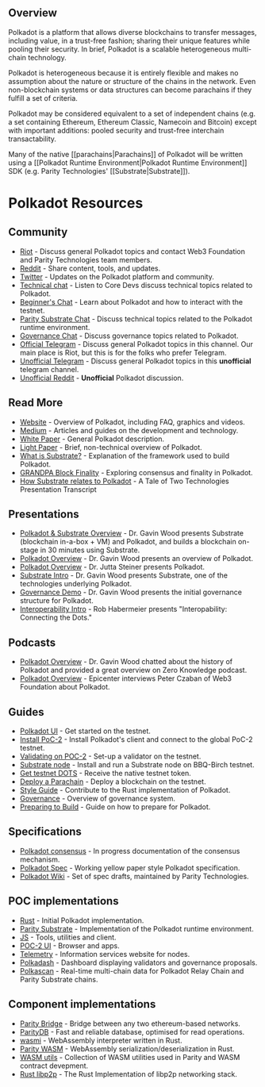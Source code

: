 ## Overview
Polkadot is a platform that allows diverse blockchains to transfer messages, including value, in a trust-free fashion; sharing their unique features while pooling their security. In brief, Polkadot is a scalable heterogeneous multi-chain technology.

Polkadot is heterogeneous because it is entirely flexible and makes no assumption about the nature or structure of the chains in the network. Even non-blockchain systems or data structures can become parachains if they fulfill a set of criteria.

Polkadot may be considered equivalent to a set of independent chains (e.g. a set containing Ethereum, Ethereum Classic, Namecoin and Bitcoin) except with important additions: pooled security and trust-free interchain transactability.

Many of the native [[parachains|Parachains]] of Polkadot will be written using a [[Polkadot Runtime Environment|Polkadot Runtime Environment]] SDK (e.g. Parity Technologies' [[Substrate|Substrate]]).

# Polkadot Resources

## Community
- [Riot](https://riot.im/app/#/room/#polkadot-watercooler:matrix.org) - Discuss general Polkadot topics and contact Web3 Foundation and Parity Technologies team members. 
- [Reddit](https://www.reddit.com/r/dot/) - Share content, tools, and updates. 
- [Twitter](https://twitter.com/polkadotnetwork) - Updates on the Polkadot platform and community. 
- [Technical chat](https://riot.im/app/#/room/#polkadot-technical:matrix.org) - Listen to Core Devs discuss technical topics related to Polkadot.
- [Beginner's Chat](https://riot.im/app/#/room/#polkadotbeginners:matrix.org) - Learn about Polkadot and how to interact with the testnet.
- [Parity Substrate Chat](https://riot.im/app/#/room/#substrate-technical:matrix.org) - Discuss technical topics related to the Polkadot runtime environment. 
- [Governance Chat](https://riot.im/app/#/room/#polkadot-governance:matrix.parity.io) - Discuss governance topics related to Polkadot.
- [Official Telegram](https://t.me/PolkadotOfficial) - Discuss general Polkadot topics in this channel. Our main place is Riot, but this is for the folks who prefer Telegram.
- [Unofficial Telegram](https://t.me/polkadot_trollbox) - Discuss general Polkadot topics in this **unofficial** telegram channel.
- [Unofficial Reddit](https://www.reddit.com/r/polkadot_market) - **Unofficial** Polkadot discussion.

## Read More
- [Website](https://polkadot.network/) - Overview of Polkadot, including FAQ, graphics and videos.
- [Medium](https://medium.com/polkadot-network) - Articles and guides on the development and technology.
- [White Paper](https://github.com/w3f/polkadot-white-paper/raw/master/PolkaDotPaper.pdf) - General Polkadot description.
- [Light Paper](https://polkadot.network/Polkadot-lightpaper.pdf) - Brief, non-technical overview of Polkadot.
- [What is Substrate?](https://medium.com/paritytech/what-is-substrate-29af4231d7e0) - Explanation of the framework used to build Polkadot.
 - [GRANDPA Block Finality](https://medium.com/polkadot-network/grandpa-block-finality-in-polkadot-an-introduction-part-1-d08a24a021b5) - Exploring consensus and finality in Polkadot.
- [How Substrate relates to Polkadot](https://medium.com/polkadot-network/a-tale-of-two-technologies-presentation-transcript-e7397c1c7a49) - A Tale of Two Technologies Presentation Transcript

## Presentations
- [Polkadot & Substrate Overview](https://www.youtube.com/watch?v=0IoUZdDi5Is&feature=youtu.be) - Dr. Gavin Wood presents Substrate (blockchain in-a-box + VM) and Polkadot, and builds a blockchain on-stage in 30 minutes using Substrate. 
- [Polkadot Overview](https://youtu.be/lIghiCmHz0U) - Dr. Gavin Wood presents an overview of Polkadot. 
- [Polkadot Overview](https://techcrunch.com/video/fireside-chat-with-jutta-steiner-parity-technologies/) - Dr. Jutta Steiner presents Polkadot. 
- [Substrate Intro](https://youtu.be/iUMZyL5kTwc) - Dr. Gavin Wood presents Substrate, one of the technologies underlying Polkadot.
- [Governance Demo](https://www.youtube.com/watch?v=VsZuDJMmVPY&feature=youtu.be&t=24734) - Dr. Gavin Wood presents the initial governance structure for Polkadot. 
- [Interoperability Intro](https://www.youtube.com/watch?v=RSAFHhTwA8Q) - Rob Habermeier presents "Interopability: Connecting the Dots."

## Podcasts
- [Polkadot Overview](https://www.zeroknowledge.fm/46) - Dr. Gavin Wood chatted about the history of Polkadot and provided a great overview on Zero Knowledge podcast.
- [Polkadot Overview](https://www.youtube.com/watch?v=oiunBLGHlAU) - Epicenter interviews Peter Czaban of Web3 Foundation about Polkadot. 

## Guides
- [Polkadot UI](https://github.com/paritytech/polkadot/wiki/Polkadot-UI) - Get started on the testnet.
- [Install PoC-2](https://github.com/paritytech/polkadot) - Install Polkadot's client and connect to the global PoC-2 testnet.
- [Validating on POC-2](https://github.com/paritytech/polkadot/wiki/Validating-on-PoC-2) \- Set-up a validator on the testnet.
- [Substrate node](https://hackmd.io/y-E9Q9jTRreni6z9EU0kkA#) \- Install and run a Substrate node on BBQ-Birch testnet.
- [Get testnet DOTS](https://github.com/paritytech/polkadot/wiki/DOT) \- Receive the native testnet token.
- [Deploy a Parachain](https://github.com/paritytech/polkadot/wiki/Parachains) \- Deploy a blockchain on the testnet.
- [Style Guide](https://github.com/paritytech/polkadot/wiki/Style-Guide) - Contribute to the Rust implementation of Polkadot.
- [Governance](https://github.com/paritytech/polkadot/wiki/Governance) - Overview of governance system.
- [Preparing to Build](https://medium.com/polkadot-network/preparing-to-build-on-polkadot-349ff5002885) - Guide on how to prepare for Polkadot.

## Specifications
- [Polkadot consensus](https:/github.com/w3f/consensus) - In progress documentation of the consensus mechanism.
- [Polkadot Spec](https://github.com/w3f/polkadot-spec/blob/master/spec.md) - Working yellow paper style Polkadot specification.
- [Polkadot Wiki](https://github.com/paritytech/polkadot/wiki) - Set of spec drafts, maintained by Parity Technologies.

## POC implementations
- [Rust](https://github.com/paritytech/polkadot) - Initial Polkadot implementation.
- [Parity Substrate](https://github.com/paritytech/substrate) - Implementation of the Polkadot runtime environment. 
- [JS](https://polkadot.js.org/) - Tools, utilities and client.
- [POC-2 UI](https://poc-2.polkadot.io/) - Browser and apps. 
- [Telemetry](http://telemetry.polkadot.io/) - Information services website for nodes. 
- [Polkadash](http://polkadash.io/) \- Dashboard displaying validators and governance proposals.
- [Polkascan](http://polkascan.io/) \- Real-time multi-chain data for Polkadot Relay Chain and Parity Substrate chains. 

## Component implementations
- [Parity Bridge](https://github.com/paritytech/parity-bridge) - Bridge between any two ethereum-based networks.
- [ParityDB](https://github.com/paritytech/paritydb) - Fast and reliable database, optimised for read operations.
- [wasmi](https://github.com/paritytech/wasmi) - WebAssembly interpreter written in Rust.
- [Parity WASM](https://github.com/paritytech/parity-wasm) - WebAssembly serialization/deserialization in Rust.
- [WASM utils](https://github.com/paritytech/wasm-utils) - Collection of WASM utilities used in Parity and WASM contract devepment.
- [Rust libp2p](https://github.com/libp2p/rust-libp2p) - The Rust Implementation of libp2p networking stack.
